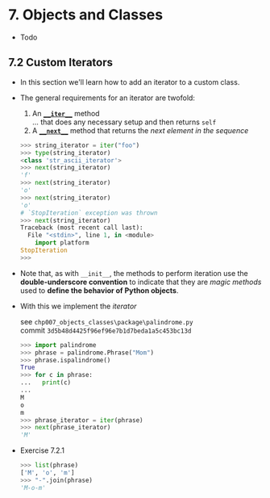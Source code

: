 # 7. Objects and Classes

- Todo

## 7.2 Custom Iterators

- In this section we'll learn how to add an iterator to a custom class.

- The general requirements for an iterator are twofold:

  1. An [**`__iter__`**](https://docs.python.org/3/library/stdtypes.html#iterator.__iter__) method  
     … that does any necessary setup and then returns `self`
  2. A [**`__next__`**](https://docs.python.org/3/library/stdtypes.html#iterator.__next__) method that returns the *next element in the sequence*

  ``` Python
  >>> string_iterator = iter("foo")
  >>> type(string_iterator)
  <class 'str_ascii_iterator'>  
  >>> next(string_iterator)
  'f'
  >>> next(string_iterator)
  'o'
  >>> next(string_iterator)
  'o'
  # `StopIteration` exception was thrown
  >>> next(string_iterator)
  Traceback (most recent call last):
    File "<stdin>", line 1, in <module>
      import platform
  StopIteration
  >>>
  ```

- Note that, as with `__init__`, the methods to perform iteration use the **double-underscore convention** to indicate that they are *magic methods* used to **define the behavior of Python objects**.

- With this we implement the *iterator*

  see `chp007_objects_classes\package\palindrome.py`  
  commit `3d5b48d4425f96ef96e7b1d7beda1a5c453bc13d`

   ``` Python
  >>> import palindrome
  >>> phrase = palindrome.Phrase("Mom")
  >>> phrase.ispalindrome()
  True
  >>> for c in phrase:
  ...   print(c)
  ... 
  M
  o
  m
  >>> phrase_iterator = iter(phrase)
  >>> next(phrase_iterator)
  'M'   
  ```

- Exercise 7.2.1

  ``` Python
  >>> list(phrase)
  ['M', 'o', 'm']
  >>> "-".join(phrase)
  'M-o-m'
  ```
